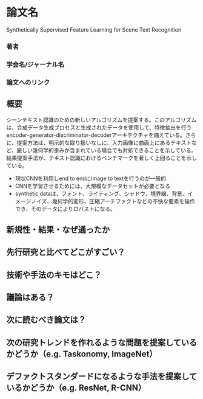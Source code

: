 # 論文名
Synthetically Supervised Feature Learning for Scene Text Recognition
### 著者
### 学会名/ジャーナル名
### 論文へのリンク


## 概要

シーンテキスト認識のための新しいアルゴリズムを提案する。このアルゴリズムは、合成データ生成プロセスと生成されたデータを使用して、特徴抽出を行うencoder-generator-discriminator-decoderアーキテクチャを備えている。さらに、提案方法は、明示的な取り扱いなしに、入力画像に曲面上にあるテキストなど、厳しい幾何学的歪みが含まれている場合でも対処できることを示している。結果提案手法が、テキスト認識におけるベンチマークを著しく上回ることを示している。

- 現状CNNを利用しend to endにimage to textを行うのが一般的
- CNNを学習させるためには、大規模なデータセットが必要となる
- synthetic dataは、フォント、ライティング、シャドウ、境界線、背景、イメージノイズ、幾何学的変形、圧縮アーチファクトなどの不快な要素を操作でき、そのデータによりロバストになる。
## 新規性・結果・なぜ通ったか
## 先行研究と比べてどこがすごい？
## 技術や手法のキモはどこ？
## 議論はある？
## 次に読むべき論文は？

## 次の研究トレンドを作れるような問題を提案しているかどうか（e.g. Taskonomy, ImageNet）
## デファクトスタンダードになるような手法を提案しているかどうか（e.g. ResNet, R-CNN）
